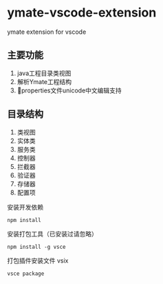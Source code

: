 # ymate-vscode-extension
ymate extension for vscode

## 主要功能

  1. java工程目录类视图
  2. 解析Ymate工程结构
  3. properties文件unicode中文编辑支持

## 目录结构

  1. 类视图
  2. 实体类
  3. 服务类
  4. 控制器
  5. 拦截器
  6. 验证器
  7. 存储器
  8. 配置项

安装开发依赖
```
npm install
```
安装打包工具（已安装过请忽略）
```
npm install -g vsce
```
打包插件安装文件 vsix
```
vsce package
```